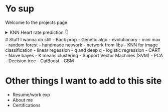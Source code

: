 # Yo sup
Welcome to the projects page

<details>
  <summary>
    KNN Heart rate prediction
    <span class="icon">👇</span>
  </summary>
  <p>

## KNN heart rate prediction
Uses KNN to detect if the user is working out, running, or at rest. The data is a day fo heart rate data from me. The Data was pulled from the WHOOP unoffical API. The model was very simple to implemet for this, most of the work came in the data cleaning. The data came unlabeled, with diffrent time zone, with diffrent time formats. There was a list of workouts and recored sleeps (with diffrent time zones) that I was able to use to map the heart rate data to thie corresponding labels. What you see below if the gragh for the 3 labeled data sets, graphed over time. The red is sleeping, Green is active, and the blue is during a workout. The model does not take time into account, as this would work too well (gotta give yourself a little bit of a challenge). 
<p align="center">
<img align="middle" src="HeartRateKNN.png" alt="Heart Rate KNN" width="500"/>
</p>
</p>
</details>
# Stuff I wanna do still
- Back prop
- Genetic algo
- evolutionary
- mini max
- random forest
- handmade network
- network from libs
- KNN for image classification
- linear regession
- q and deep q
- logistic regression
- CART
- Naive bayes
- K means clustering
- Support Vector Machines (SVM)
- PCA
- Decision tree
- CatBoost
- GBM

# Other things I want to add to this site
- Resume/work exp
- About me
- Certifications


